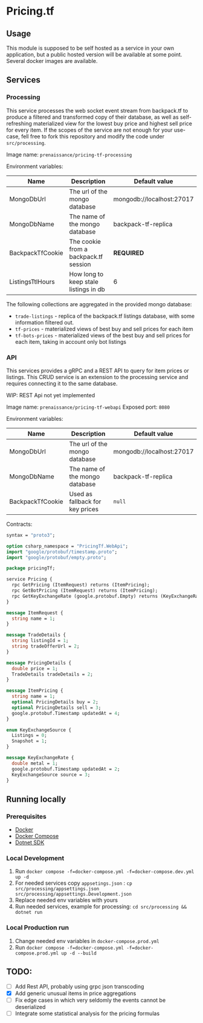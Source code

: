 # Pricing.tf

## Usage

This module is supposed to be self hosted as a service in your own application, but a public hosted version will be available at some point. Several docker images are available.

## Services

### Processing

This service processes the web socket event stream from backpack.tf to produce a filtered and transformed copy of their database, as well as self-refreshing materialized view for the lowest buy price and highest sell price for every item.
If the scopes of the service are not enough for your use-case, fell free to fork this repository and modify the code under `src/processing`.

Image name: `prenaissance/pricing-tf-processing`

Environment variables:

| Name             | Description                           | Default value             |
| ---------------- | ------------------------------------- | ------------------------- |
| MongoDbUrl       | The url of the mongo database         | mongodb://localhost:27017 |
| MongoDbName      | The name of the mongo database        | backpack-tf-replica       |
| BackpackTfCookie | The cookie from a backpack.tf session | **REQUIRED**              |
| ListingsTtlHours | How long to keep stale listings in db | 6                         |

The following collections are aggregated in the provided mongo database:

- `trade-listings` - replica of the backpack.tf listings database, with some information filtered out.
- `tf-prices` - materialized views of best buy and sell prices for each item
- `tf-bots-prices` - materialized views of the best buy and sell prices for each item, taking in account only bot listings

### API

This services provides a gRPC and a REST API to query for item prices or listings. This CRUD service is an extension to the processing service and requires connecting it to the same database.

WIP: REST Api not yet implemented

Image name: `prenaissance/pricing-tf-webapi` Exposed port: `8080`

Environment variables:

| Name             | Description                     | Default value             |
| ---------------- | ------------------------------- | ------------------------- |
| MongoDbUrl       | The url of the mongo database   | mongodb://localhost:27017 |
| MongoDbName      | The name of the mongo database  | backpack-tf-replica       |
| BackpackTfCookie | Used as fallback for key prices | `null`                    |

Contracts:

```protobuf
syntax = "proto3";

option csharp_namespace = "PricingTf.WebApi";
import "google/protobuf/timestamp.proto";
import "google/protobuf/empty.proto";

package pricingTf;

service Pricing {
  rpc GetPricing (ItemRequest) returns (ItemPricing);
  rpc GetBotPricing (ItemRequest) returns (ItemPricing);
  rpc GetKeyExchangeRate (google.protobuf.Empty) returns (KeyExchangeRate);
}

message ItemRequest {
  string name = 1;
}

message TradeDetails {
  string listingId = 1;
  string tradeOfferUrl = 2;
}

message PricingDetails {
  double price = 1;
  TradeDetails tradeDetails = 2;
}

message ItemPricing {
  string name = 1;
  optional PricingDetails buy = 2;
  optional PricingDetails sell = 3;
  google.protobuf.Timestamp updatedAt = 4;
}

enum KeyExchangeSource {
  Listings = 0;
  Snapshot = 1;
}

message KeyExchangeRate {
  double metal = 1;
  google.protobuf.Timestamp updatedAt = 2;
  KeyExchangeSource source = 3;
}
```

## Running locally

### Prerequisites

- [Docker](https://docs.docker.com/get-docker/)
- [Docker Compose](https://docs.docker.com/compose/install/)
- [Dotnet SDK](https://dotnet.microsoft.com/download)

### Local Development

1. Run `docker compose -f=docker-compose.yml -f=docker-compose.dev.yml up -d`
2. For needed services copy `appsetings.json` : `cp src/processing/appsettings.json src/processing/appsettings.Development.json`
3. Replace needed env variables with yours
4. Run needed services, example for processing: `cd src/processing && dotnet run`

### Local Production run

1. Change needed env variables in `docker-compose.prod.yml`
2. Run `docker compose -f=docker-compose.yml -f=docker-compose.prod.yml up -d --build`

## TODO:

- [ ] Add Rest API, probably using grpc json transcoding
- [x] Add generic unusual items in price aggregations
- [ ] Fix edge cases in which very seldomly the events cannot be deserialized
- [ ] Integrate some statistical analysis for the pricing formulas
